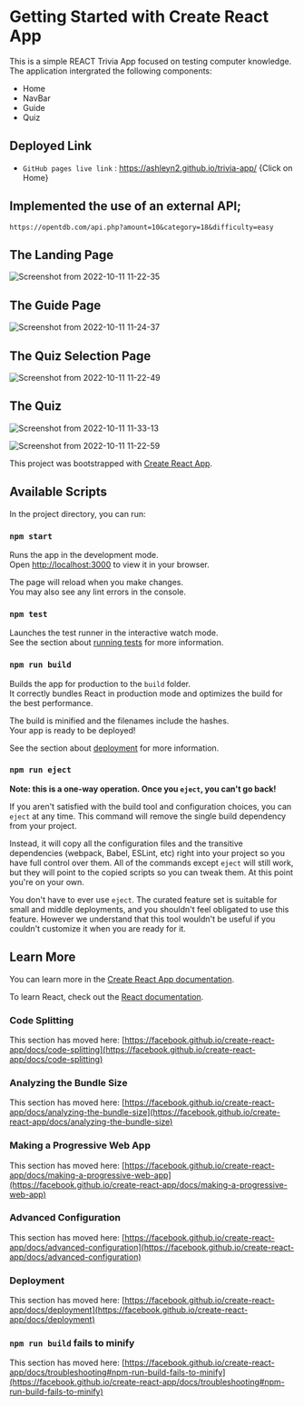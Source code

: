# Getting Started with Create React App
This is a simple REACT Trivia App focused on testing computer knowledge.
The application intergrated the following components:
* Home
* NavBar
* Guide
* Quiz

## Deployed Link
* `GitHub pages live link` : https://ashleyn2.github.io/trivia-app/  {Click on Home}


## Implemented the use of an external API;
`https://opentdb.com/api.php?amount=10&category=18&difficulty=easy`


## The Landing Page
![Screenshot from 2022-10-11 11-22-35](https://user-images.githubusercontent.com/53012069/195038414-a1c60ee6-e74b-4953-81e4-196d2c1ce8a6.png)

## The Guide Page
![Screenshot from 2022-10-11 11-24-37](https://user-images.githubusercontent.com/53012069/195038547-ed15d258-eead-4024-9379-f8d1a8e32380.png)

## The Quiz Selection Page
![Screenshot from 2022-10-11 11-22-49](https://user-images.githubusercontent.com/53012069/195038610-c7ab5cfd-5848-4f21-b0f8-99946282e28d.png)

## The Quiz 

![Screenshot from 2022-10-11 11-33-13](https://user-images.githubusercontent.com/53012069/195040311-39adfcd6-1967-4f05-83c6-01d17eff928d.png)

![Screenshot from 2022-10-11 11-22-59](https://user-images.githubusercontent.com/53012069/195038663-891927c9-e74d-4000-8d11-9d0922b33c6e.png)



This project was bootstrapped with [Create React App](https://github.com/facebook/create-react-app).

## Available Scripts

In the project directory, you can run:

### `npm start`

Runs the app in the development mode.\
Open [http://localhost:3000](http://localhost:3000) to view it in your browser.

The page will reload when you make changes.\
You may also see any lint errors in the console.

### `npm test`

Launches the test runner in the interactive watch mode.\
See the section about [running tests](https://facebook.github.io/create-react-app/docs/running-tests) for more information.

### `npm run build`

Builds the app for production to the `build` folder.\
It correctly bundles React in production mode and optimizes the build for the best performance.

The build is minified and the filenames include the hashes.\
Your app is ready to be deployed!

See the section about [deployment](https://facebook.github.io/create-react-app/docs/deployment) for more information.

### `npm run eject`

**Note: this is a one-way operation. Once you `eject`, you can't go back!**

If you aren't satisfied with the build tool and configuration choices, you can `eject` at any time. This command will remove the single build dependency from your project.

Instead, it will copy all the configuration files and the transitive dependencies (webpack, Babel, ESLint, etc) right into your project so you have full control over them. All of the commands except `eject` will still work, but they will point to the copied scripts so you can tweak them. At this point you're on your own.

You don't have to ever use `eject`. The curated feature set is suitable for small and middle deployments, and you shouldn't feel obligated to use this feature. However we understand that this tool wouldn't be useful if you couldn't customize it when you are ready for it.

## Learn More

You can learn more in the [Create React App documentation](https://facebook.github.io/create-react-app/docs/getting-started).

To learn React, check out the [React documentation](https://reactjs.org/).

### Code Splitting

This section has moved here: [https://facebook.github.io/create-react-app/docs/code-splitting](https://facebook.github.io/create-react-app/docs/code-splitting)

### Analyzing the Bundle Size

This section has moved here: [https://facebook.github.io/create-react-app/docs/analyzing-the-bundle-size](https://facebook.github.io/create-react-app/docs/analyzing-the-bundle-size)

### Making a Progressive Web App

This section has moved here: [https://facebook.github.io/create-react-app/docs/making-a-progressive-web-app](https://facebook.github.io/create-react-app/docs/making-a-progressive-web-app)

### Advanced Configuration

This section has moved here: [https://facebook.github.io/create-react-app/docs/advanced-configuration](https://facebook.github.io/create-react-app/docs/advanced-configuration)

### Deployment

This section has moved here: [https://facebook.github.io/create-react-app/docs/deployment](https://facebook.github.io/create-react-app/docs/deployment)

### `npm run build` fails to minify

This section has moved here: [https://facebook.github.io/create-react-app/docs/troubleshooting#npm-run-build-fails-to-minify](https://facebook.github.io/create-react-app/docs/troubleshooting#npm-run-build-fails-to-minify)
